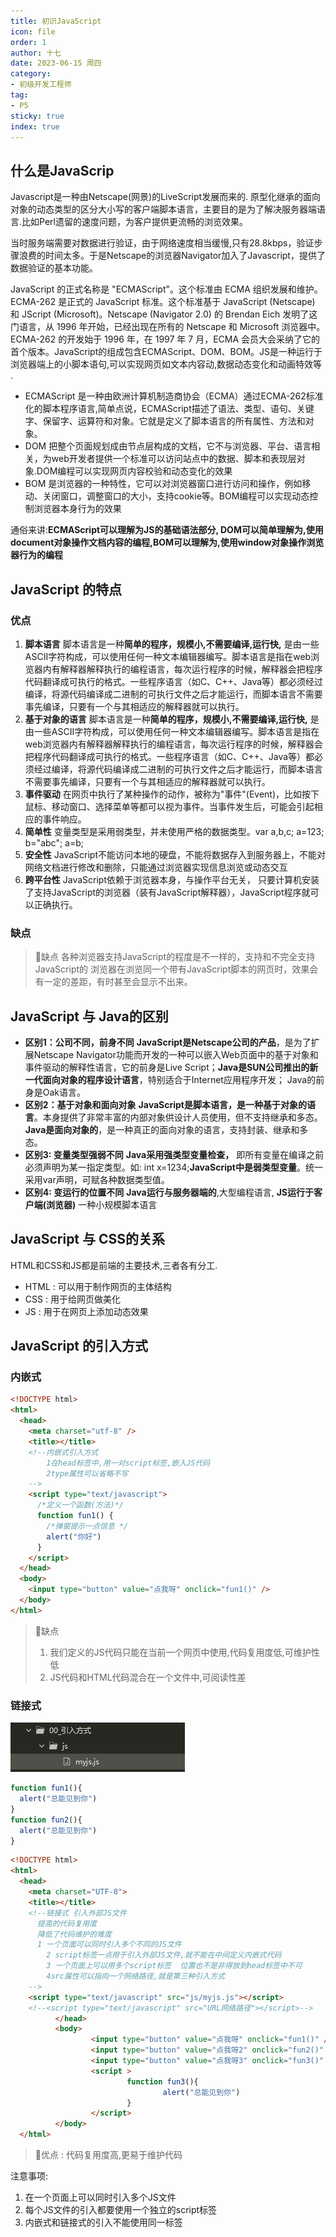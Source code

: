```yaml
---
title: 初识JavaScript
icon: file
order: 1
author: 十七
date: 2023-06-15 周四
category:
- 初级开发工程师
tag:
- P5
sticky: true
index: true
---
```



## 什么是JavaScrip

Javascript是一种由Netscape(网景)的LiveScript发展而来的. 原型化继承的面向对象的动态类型的区分大小写的客户端脚本语言，主要目的是为了解决服务器端语言.比如Perl遗留的速度问题，为客户提供更流畅的浏览效果。

当时服务端需要对数据进行验证，由于网络速度相当缓慢,只有28.8kbps，验证步骤浪费的时间太多。于是Netscape的浏览器Navigator加入了Javascript，提供了数据验证的基本功能。

JavaScript 的正式名称是 "ECMAScript"。这个标准由 ECMA 组织发展和维护。ECMA-262 是正式的 JavaScript 标准。这个标准基于 JavaScript (Netscape) 和 JScript (Microsoft)。Netscape (Navigator 2.0) 的 Brendan Eich 发明了这门语言，从 1996 年开始，已经出现在所有的 Netscape 和 Microsoft 浏览器中。ECMA-262 的开发始于 1996 年，在 1997 年 7 月，ECMA 会员大会采纳了它的首个版本。JavaScript的组成包含ECMAScript、DOM、BOM。JS是一种运行于浏览器端上的小脚本语句,可以实现网页如文本内容动,数据动态变化和动画特效等 .

-   ECMAScript
    是一种由欧洲计算机制造商协会（ECMA）通过ECMA-262标准化的脚本程序语言,简单点说，ECMAScript描述了语法、类型、语句、关键字、保留字、运算符和对象。它就是定义了脚本语言的所有属性、方法和对象。
-   DOM
    把整个页面规划成由节点层构成的文档，它不与浏览器、平台、语言相关，为web开发者提供一个标准可以访问站点中的数据、脚本和表现层对象.DOM编程可以实现网页内容校验和动态变化的效果&#x20;
-   BOM
    是浏览器的一种特性，它可以对浏览器窗口进行访问和操作，例如移动、关闭窗口，调整窗口的大小，支持cookie等。BOM编程可以实现动态控制浏览器本身行为的效果&#x20;

通俗来讲:**ECMAScript可以理解为JS的基础语法部分, DOM可以简单理解为,使用document对象操作文档内容的编程,BOM可以理解为,使用window对象操作浏览器行为的编程**

## JavaScript 的特点

### 优点

1.  **脚本语言** 
    脚本语言是一种**简单的程序，规模小,不需要编译,运行快,** 是由一些ASCII字符构成，可以使用任何一种文本编辑器编写。脚本语言是指在web浏览器内有解释器解释执行的编程语言，每次运行程序的时候，解释器会把程序代码翻译成可执行的格式。一些程序语言（如C、C++、Java等）都必须经过编译，将源代码编译成二进制的可执行文件之后才能运行，而脚本语言不需要事先编译，只要有一个与其相适应的解释器就可以执行。
2.  **基于对象的语言**
    脚本语言是一种**简单的程序，规模小,不需要编译,运行快,** 是由一些ASCII字符构成，可以使用任何一种文本编辑器编写。脚本语言是指在web浏览器内有解释器解释执行的编程语言，每次运行程序的时候，解释器会把程序代码翻译成可执行的格式。一些程序语言（如C、C++、Java等）都必须经过编译，将源代码编译成二进制的可执行文件之后才能运行，而脚本语言不需要事先编译，只要有一个与其相适应的解释器就可以执行。
3.  **事件驱动**
    在网页中执行了某种操作的动作，被称为"事件"(Event)，比如按下鼠标、移动窗口、选择菜单等都可以视为事件。当事件发生后，可能会引起相应的事件响应。
4.  **简单性**
    变量类型是采用弱类型，并未使用严格的数据类型。var a,b,c;  a=123;  b="abc"; a=b; 
5.  **安全性**
    JavaScript不能访问本地的硬盘，不能将数据存入到服务器上，不能对网络文档进行修改和删除，只能通过浏览器实现信息浏览或动态交互
6.  **跨平台性**
    JavaScript依赖于浏览器本身，与操作平台无关， 只要计算机安装了支持JavaScript的浏览器（装有JavaScript解释器），JavaScript程序就可以正确执行。

### 缺点

> 📌缺点
> 各种浏览器支持JavaScript的程度是不一样的，支持和不完全支持JavaScript的 浏览器在浏览同一个带有JavaScript脚本的网页时，效果会有一定的差距，有时甚至会显示不出来。

## JavaScript 与 Java的区别

-   **区别1：公司不同，前身不同**
    **JavaScript是Netscape公司的产品**，是为了扩展Netscape Navigator功能而开发的一种可以嵌入Web页面中的基于对象和事件驱动的解释性语言，它的前身是Live Script；**Java是SUN公司推出的新一代面向对象的程序设计语言**，特别适合于Internet应用程序开发； Java的前身是Oak语言。
-   **区别2：基于对象和面向对象**
    **JavaScript是脚本语言，是一种基于对象的语言**。本身提供了非常丰富的内部对象供设计人员使用，但不支持继承和多态。**Java是面向对象的**，是一种真正的面向对象的语言，支持封装、继承和多态。
-   **区别3: 变量类型强弱不同**
    **Java采用强类型变量检查，** 即所有变量在编译之前必须声明为某一指定类型。如: int  x=1234;**JavaScript中是弱类型变量**。统一采用var声明，可赋各种数据类型值。
-   **区别4: 变运行的位置不同**
    **Java运行与服务器端的**,大型编程语言, **JS运行于客户端(浏览器)** 一种小规模脚本语言

## JavaScript 与 CSS的关系

HTML和CSS和JS都是前端的主要技术,三者各有分工.

- HTML : 可以用于制作网页的主体结构
- CSS : 用于给网页做美化
- JS : 用于在网页上添加动态效果

## JavaScript 的引入方式

### 内嵌式

```html
<!DOCTYPE html>
<html>
  <head>
    <meta charset="utf-8" />
    <title></title>
    <!--内嵌式引入方式
        1在head标签中,用一对script标签,嵌入JS代码
        2type属性可以省略不写
    -->
    <script type="text/javascript">
      /*定义一个函数(方法)*/
      function fun1() {
        /*弹窗提示一点信息 */
        alert("你好")
      }
    </script>
  </head>
  <body>
    <input type="button" value="点我呀" onclick="fun1()" />
  </body>
</html>
```

> 📌缺点
> 1.  我们定义的JS代码只能在当前一个网页中使用,代码复用度低,可维护性低
> 2.  JS代码和HTML代码混合在一个文件中,可阅读性差

### 链接式

![](./image/image_KT_NPQEkX8.png)

```javascript
function fun1(){
  alert("总能见到你")
}
function fun2(){
  alert("总能见到你")
}
```

```html
<!DOCTYPE html>
<html>
  <head>
    <meta charset="UTF-8">
    <title></title>
    <!--链接式 引入外部JS文件
      提高的代码复用度  
      降低了代码维护的难度
      1 一个页面可以同时引入多个不同的JS文件
        2 script标签一点用于引入外部JS文件,就不能在中间定义内嵌式代码
        3 一个页面上可以用多个script标签  位置也不是非得放到head标签中不可
        4src属性可以指向一个网络路径,就是第三种引入方式
    -->
    <script type="text/javascript" src="js/myjs.js"></script>
    <!--<script type="text/javascript" src="URL网络路径"></script>-->
          </head>
          <body>
                  <input type="button" value="点我呀" onclick="fun1()" />
                  <input type="button" value="点我呀2" onclick="fun2()" />
                  <input type="button" value="点我呀3" onclick="fun3()" />
                  <script >
                          function fun3(){
                                  alert("总能见到你")
                          }
                  </script>
          </body>
  </html>
```

> 📌优点 : 代码复用度高,更易于维护代码


注意事项:
1.  在一个页面上可以同时引入多个JS文件
2.  每个JS文件的引入都要使用一个独立的script标签
3.  内嵌式和链接式的引入不能使用同一标签
